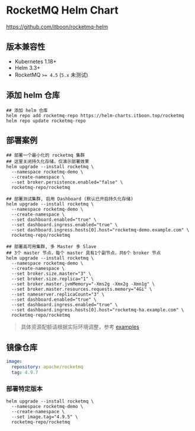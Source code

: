 # RocketMQ Helm Chart

https://github.com/itboon/rocketmq-helm

## 版本兼容性

- Kubernetes 1.18+
- Helm 3.3+
- RocketMQ `>= 4.5` (`5.x` 未测试)

## 添加 helm 仓库

``` shell
## 添加 helm 仓库
helm repo add rocketmq-repo https://helm-charts.itboon.top/rocketmq
helm repo update rocketmq-repo
```

## 部署案例

``` shell
## 部署一个最小化的 rocketmq 集群
## 这里关闭持久化存储，仅演示部署效果
helm upgrade --install rocketmq \
  --namespace rocketmq-demo \
  --create-namespace \
  --set broker.persistence.enabled="false" \
  rocketmq-repo/rocketmq
```

``` shell
## 部署测试集群, 启用 Dashboard (默认已开启持久化存储)
helm upgrade --install rocketmq \
  --namespace rocketmq-demo \
  --create-namespace \
  --set dashboard.enabled="true" \
  --set dashboard.ingress.enabled="true" \
  --set dashboard.ingress.hosts[0].host="rocketmq-demo.example.com" \
  rocketmq-repo/rocketmq
```

``` shell
## 部署高可用集群, 多 Master 多 Slave
## 3个 master 节点，每个 master 具有1个副节点，共6个 broker 节点
helm upgrade --install rocketmq \
  --namespace rocketmq-demo \
  --create-namespace \
  --set broker.size.master="3" \
  --set broker.size.replica="1" \
  --set broker.master.jvmMemory="-Xms2g -Xmx2g -Xmn1g" \
  --set broker.master.resources.requests.memory="4Gi" \
  --set nameserver.replicaCount="3" \
  --set dashboard.enabled="true" \
  --set dashboard.ingress.enabled="true" \
  --set dashboard.ingress.hosts[0].host="rocketmq-ha.example.com" \
  rocketmq-repo/rocketmq

```

> 具体资源配额请根据实际环境调整，参考 [examples](https://github.com/itboon/rocketmq-helm/tree/main/examples)

## 镜像仓库

``` yaml
image:
  repository: apache/rocketmq
  tag: 4.9.7
```

### 部署特定版本

``` shell
helm upgrade --install rocketmq \
  --namespace rocketmq-demo \
  --create-namespace \
  --set image.tag="4.9.5" \
  rocketmq-repo/rocketmq
```
